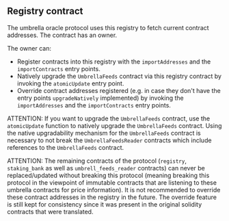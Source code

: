 ## Registry contract

The umbrella oracle protocol uses this registry to fetch current contract addresses. The contract has an owner.

The owner can:
- Register contracts into this registry with the `importAddresses` and the `importContracts` entry points.
- Natively upgrade the `UmbrellaFeeds` contract via this registry contract by invoking the `atomicUpdate` entry point.
- Override contract addresses registered (e.g. in case they don't have the entry points `upgradeNatively` implemented) by invoking the `importAddresses` and the `importContracts` entry points.

ATTENTION: If you want to upgrade the `UmbrellaFeeds` contract, use the `atomicUpdate` function to natively upgrade the `UmbrellaFeeds` contract.
Using the native upgradability mechanism for the `UmbrellaFeeds` contract is necessary to not break the `UmbrellaFeedsReader` contracts which include references to the `UmbrellaFeeds` contract.

ATTENTION: The remaining contracts of the protocol (`registry`, `staking_bank` as well as `umbrell_feeds_reader` contracts) can never be replaced/updated without breaking this protocol (meaning breaking this protocol in the viewpoint of immutable contracts that are listening to these umbrella contracts for price information). It is not recommended to override these contract addresses in the registry in the future. The override feature is still kept for consistency since it was present in the original solidity contracts that were translated.
